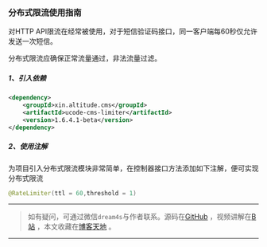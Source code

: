 ### 分布式限流使用指南
对HTTP API限流在经常被使用，对于短信验证码接口，同一客户端每60秒仅允许发送一次短信。

分布式限流应确保正常流量通过，非法流量过滤。

##### 1、引入依赖
```xml
<dependency>
    <groupId>xin.altitude.cms</groupId>
    <artifactId>ucode-cms-limiter</artifactId>
    <version>1.6.4.1-beta</version>
</dependency>
```

##### 2、使用注解
为项目引入分布式限流模块非常简单，在控制器接口方法添加如下注解，便可实现分布式限流
```java
@RateLimiter(ttl = 60,threshold = 1)
```

---
> 如有疑问，可通过微信`dream4s`与作者联系。源码在[GitHub](https://gitee.com/decsa) ，视频讲解在[B站](https://space.bilibili.com/1936685014) ，本文收藏在[博客天地](http://www.altitude.xin) 。
---
